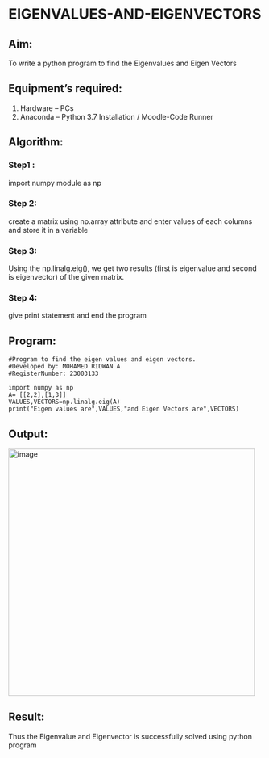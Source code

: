 # EIGENVALUES-AND-EIGENVECTORS
## Aim:
To write a python program to find the Eigenvalues and Eigen Vectors
## Equipment’s required:
1. 	Hardware – PCs
2. 	Anaconda – Python 3.7 Installation / Moodle-Code Runner
## Algorithm:
### Step1 :
import numpy module as np
### Step 2: 
create a matrix using np.array attribute and enter values of each columns and store it in a variable
### Step 3:
Using the np.linalg.eig(),  we get two results (first is eigenvalue and second is eigenvector) of the given matrix.
### Step 4: 
give print statement and end the program

## Program:
```
#Program to find the eigen values and eigen vectors.
#Developed by: MOHAMED RIDWAN A
#RegisterNumber: 23003133

import numpy as np
A= [[2,2],[1,3]]
VALUES,VECTORS=np.linalg.eig(A)
print("Eigen values are",VALUES,"and Eigen Vectors are",VECTORS)
```

## Output:
<img width="489" alt="image" src="https://github.com/MOHAMEDRIDWAN/EIGENVALUES-AND-EIGENVECTORS/assets/146993368/78889f09-2e6d-438d-9077-4e4e60b98363">


## Result:
Thus the Eigenvalue and Eigenvector is successfully solved using python program
